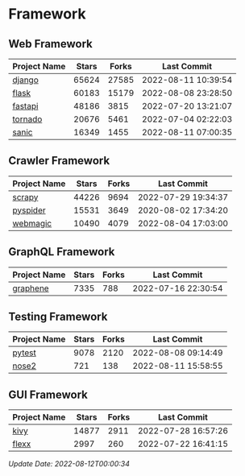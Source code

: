 # Framework

## Web Framework
| Project Name | Stars | Forks | Last Commit |
| ------------ | ----- | ----- | ----------- |
| [django](https://github.com/django/django) | 65624 | 27585 | 2022-08-11 10:39:54 |
| [flask](https://github.com/pallets/flask) | 60183 | 15179 | 2022-08-08 23:28:50 |
| [fastapi](https://github.com/tiangolo/fastapi) | 48186 | 3815 | 2022-07-20 13:21:07 |
| [tornado](https://github.com/tornadoweb/tornado) | 20676 | 5461 | 2022-07-04 02:22:03 |
| [sanic](https://github.com/sanic-org/sanic) | 16349 | 1455 | 2022-08-11 07:00:35 |

## Crawler Framework
| Project Name | Stars | Forks | Last Commit |
| ------------ | ----- | ----- | ----------- |
| [scrapy](https://github.com/scrapy/scrapy) | 44226 | 9694 | 2022-07-29 19:34:37 |
| [pyspider](https://github.com/binux/pyspider) | 15531 | 3649 | 2020-08-02 17:34:20 |
| [webmagic](https://github.com/code4craft/webmagic) | 10490 | 4079 | 2022-08-04 17:03:00 |

## GraphQL Framework
| Project Name | Stars | Forks | Last Commit |
| ------------ | ----- | ----- | ----------- |
| [graphene](https://github.com/graphql-python/graphene) | 7335 | 788 | 2022-07-16 22:30:54 |

## Testing Framework
| Project Name | Stars | Forks | Last Commit |
| ------------ | ----- | ----- | ----------- |
| [pytest](https://github.com/pytest-dev/pytest) | 9078 | 2120 | 2022-08-08 09:14:49 |
| [nose2](https://github.com/nose-devs/nose2) | 721 | 138 | 2022-08-11 15:58:55 |

## GUI Framework
| Project Name | Stars | Forks | Last Commit |
| ------------ | ----- | ----- | ----------- |
| [kivy](https://github.com/kivy/kivy) | 14877 | 2911 | 2022-07-28 16:57:26 |
| [flexx](https://github.com/flexxui/flexx) | 2997 | 260 | 2022-07-22 16:41:15 |

*Update Date: 2022-08-12T00:00:34*